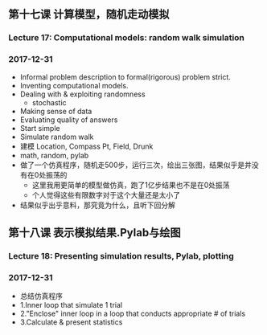 ## 第十七课 计算模型，随机走动模拟
### Lecture 17: Computational models: random walk simulation
### 2017-12-31
* Informal problem description to formal(rigorous) problem strict.
* Inventing computational models.
* Dealing with & exploiting randomness 
    * stochastic
* Making sense of data
* Evaluating quality of answers
* Start simple
* Simulate random walk
* 建模 Location, Compass Pt, Field, Drunk
* math, random, pylab
* 做了一个仿真程序，随机走500步，运行三次，绘出三张图，结果似乎是并没有在0处振荡的
    * 这里我用更简单的模型做仿真，跑了1亿步结果也不是在0处振荡
    * 个人觉得这些有限数字对于这个大量还是太小了
* 结果似乎出乎意料，那究竟为什么，且听下回分解

## 第十八课 表示模拟结果.Pylab与绘图
### Lecture 18: Presenting simulation results, Pylab, plotting
### 2017-12-31
* 总结仿真程序
* 1.Inner loop that simulate 1 trial
* 2."Enclose" inner loop in a loop that conducts appropriate # of trials
* 3.Calculate & present statistics 


